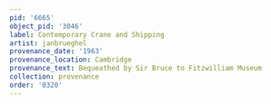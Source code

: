 ```yaml
---
pid: '6665'
object_pid: '3046'
label: Contemporary Crane and Shipping
artist: janbrueghel
provenance_date: '1963'
provenance_location: Cambridge
provenance_text: Bequeathed by Sir Bruce to Fitzwilliam Museum
collection: provenance
order: '0320'
---
```

